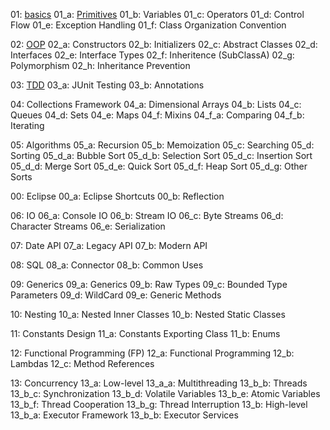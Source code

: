 01: [basics](java_se/basics/)
	01_a: [Primitives](java_se/basics/primitives.java)
	01_b: Variables
	01_c: Operators
	01_d: Control Flow
	01_e: Exception Handling
	01_f: Class Organization Convention
	
02: [OOP](java_se/oop/)
	02_a: Constructors
	02_b: Initializers
	02_c: Abstract Classes
	02_d: Interfaces
	02_e: Interface Types
    02_f: Inheritence (SubClassA)
	02_g: Polymorphism
	02_h: Inheritance Prevention
	
03: [TDD](java_se/tdd/)
	03_a: JUnit Testing
	03_b: Annotations
	
04: Collections Framework
	04_a: Dimensional Arrays
	04_b: Lists
	04_c: Queues
	04_d: Sets
	04_e: Maps
	04_f: Mixins
		04_f_a: Comparing
		04_f_b: Iterating

05: Algorithms
	05_a: Recursion
	05_b: Memoization
	05_c: Searching
	05_d: Sorting
		05_d_a: Bubble Sort
		05_d_b: Selection Sort
		05_d_c: Insertion Sort
		05_d_d: Merge Sort
		05_d_e: Quick Sort
		05_d_f: Heap Sort
		05_d_g: Other Sorts

00: Eclipse
	00_a: Eclipse Shortcuts
	00_b: Reflection

		
06: IO
	06_a: Console IO
	06_b: Stream IO
	06_c: Byte Streams
	06_d: Character Streams
	06_e: Serialization

07: Date API
	07_a: Legacy API
	07_b: Modern API

08: SQL
	08_a: Connector
	08_b: Common Uses

09: Generics
	09_a: Generics
	09_b: Raw Types
	09_c: Bounded Type Parameters
	09_d: WildCard
	09_e: Generic Methods
	
10: Nesting
	10_a: Nested Inner Classes
	10_b: Nested Static Classes

11: Constants Design
	11_a: Constants Exporting Class
	11_b: Enums
	
12: Functional Programming (FP)
	12_a: Functional Programming
	12_b: Lambdas
	12_c: Method References

13: Concurrency
	13_a: Low-level
		13_a_a: Multithreading
		13_b_b: Threads
		13_b_c: Synchronization
		13_b_d: Volatile Variables
		13_b_e: Atomic Variables
		13_b_f: Thread Cooperation
		13_b_g: Thread Interruption
	13_b: High-level
		13_b_a: Executor Framework
		13_b_b: Executor Services
		


